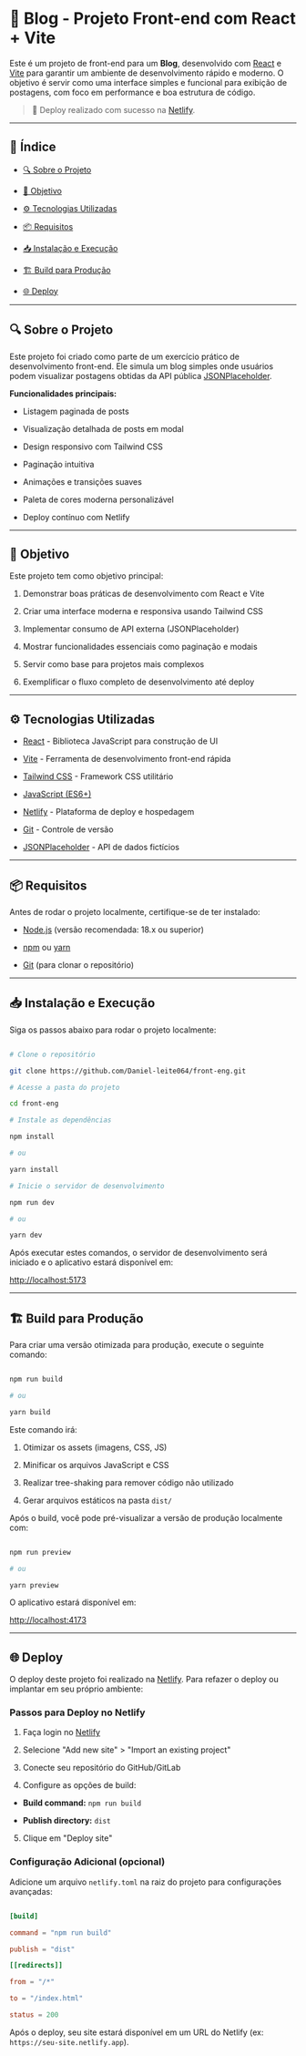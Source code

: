 # 📝 Blog - Projeto Front-end com React + Vite

Este é um projeto de front-end para um **Blog**, desenvolvido com [React](https://react.dev/) e [Vite](https://vitejs.dev/) para garantir um ambiente de desenvolvimento rápido e moderno. O objetivo é servir como uma interface simples e funcional para exibição de postagens, com foco em performance e boa estrutura de código.

> 🚀 Deploy realizado com sucesso na [Netlify](https://www.netlify.com/).

---

## 📌 Índice

- [🔍 Sobre o Projeto](#-sobre-o-projeto)

- [🎯 Objetivo](#-objetivo)

- [⚙️ Tecnologias Utilizadas](#-tecnologias-utilizadas)

- [📦 Requisitos](#-requisitos)

- [📥 Instalação e Execução](#-instalação-e-execução)

- [🏗️ Build para Produção](#️-build-para-produção)

- [🌐 Deploy](#-deploy)

---

## 🔍 Sobre o Projeto

Este projeto foi criado como parte de um exercício prático de desenvolvimento front-end. Ele simula um blog simples onde usuários podem visualizar postagens obtidas da API pública [JSONPlaceholder](https://jsonplaceholder.typicode.com/).

**Funcionalidades principais:**

- Listagem paginada de posts

- Visualização detalhada de posts em modal

- Design responsivo com Tailwind CSS

- Paginação intuitiva

- Animações e transições suaves

- Paleta de cores moderna personalizável

- Deploy contínuo com Netlify

---

## 🎯 Objetivo

Este projeto tem como objetivo principal:

1. Demonstrar boas práticas de desenvolvimento com React e Vite

2. Criar uma interface moderna e responsiva usando Tailwind CSS

3. Implementar consumo de API externa (JSONPlaceholder)

4. Mostrar funcionalidades essenciais como paginação e modais

5. Servir como base para projetos mais complexos

6. Exemplificar o fluxo completo de desenvolvimento até deploy

---

## ⚙️ Tecnologias Utilizadas

- [React](https://reactjs.org/) - Biblioteca JavaScript para construção de UI

- [Vite](https://vitejs.dev/) - Ferramenta de desenvolvimento front-end rápida

- [Tailwind CSS](https://tailwindcss.com/) - Framework CSS utilitário

- [JavaScript (ES6+)](https://developer.mozilla.org/en-US/docs/Web/JavaScript)

- [Netlify](https://www.netlify.com/) - Plataforma de deploy e hospedagem

- [Git](https://git-scm.com/) - Controle de versão

- [JSONPlaceholder](https://jsonplaceholder.typicode.com/) - API de dados fictícios

---

## 📦 Requisitos

Antes de rodar o projeto localmente, certifique-se de ter instalado:

- [Node.js](https://nodejs.org/) (versão recomendada: 18.x ou superior)

- [npm](https://www.npmjs.com/) ou [yarn](https://yarnpkg.com/)

- [Git](https://git-scm.com/) (para clonar o repositório)

---

## 📥 Instalação e Execução

Siga os passos abaixo para rodar o projeto localmente:

```bash

# Clone o repositório

git clone https://github.com/Daniel-leite064/front-eng.git

# Acesse a pasta do projeto

cd front-eng

# Instale as dependências

npm install

# ou

yarn install

# Inicie o servidor de desenvolvimento

npm run dev

# ou

yarn dev

```

Após executar estes comandos, o servidor de desenvolvimento será iniciado e o aplicativo estará disponível em:

[http://localhost:5173](http://localhost:5173)

---

## 🏗️ Build para Produção

Para criar uma versão otimizada para produção, execute o seguinte comando:

```bash

npm run build

# ou

yarn build

```

Este comando irá:

1. Otimizar os assets (imagens, CSS, JS)

2. Minificar os arquivos JavaScript e CSS

3. Realizar tree-shaking para remover código não utilizado

4. Gerar arquivos estáticos na pasta `dist/`

Após o build, você pode pré-visualizar a versão de produção localmente com:

```bash

npm run preview

# ou

yarn preview

```

O aplicativo estará disponível em:

[http://localhost:4173](http://localhost:4173)

---

## 🌐 Deploy

O deploy deste projeto foi realizado na [Netlify](https://www.netlify.com/). Para refazer o deploy ou implantar em seu próprio ambiente:

### Passos para Deploy no Netlify

1. Faça login no [Netlify](https://app.netlify.com/)

2. Selecione "Add new site" > "Import an existing project"

3. Conecte seu repositório do GitHub/GitLab

4. Configure as opções de build:

- **Build command:** `npm run build`

- **Publish directory:** `dist`

5. Clique em "Deploy site"

### Configuração Adicional (opcional)

Adicione um arquivo `netlify.toml` na raiz do projeto para configurações avançadas:

```toml

[build]

command = "npm run build"

publish = "dist"

[[redirects]]

from = "/*"

to = "/index.html"

status = 200

```

Após o deploy, seu site estará disponível em um URL do Netlify (ex: `https://seu-site.netlify.app`).